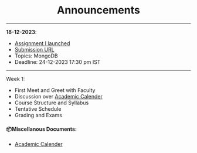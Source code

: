 <h1 align="center">Announcements</h1>


----

**18-12-2023**: 

- [Assignment I launched](https://github.com/smaranjitghose/ParulUniversityMEAN/blob/main/practice_problems/MongoDB_1.MD)
- [Submission URL](https://forms.gle/7CLjawbeZ2jkDiEM9)
- Topics: MongoDB
- Deadline: 24-12-2023 17:30 pm IST


----

Week 1:

- First Meet and Greet with Faculty
- Discussion over [Academic Calender](https://github.com/smaranjitghose/ParulUniversityMEAN/blob/main/Academic_Calender.pdf)
- Course Structure and Syllabus
- Tentative Schedule
- Grading and Exams



#### 📦Miscellanous Documents:

- [Academic Calender](https://github.com/smaranjitghose/ParulUniversityMEAN/blob/main/Academic_Calender.pdf)
